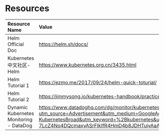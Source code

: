 # Resources

| Resource Name | Value |
| :--- | :--- |
| Helm Official Doc | https://helm.sh/docs/|
| Kubernetes中文社区-Helm | https://www.kubernetes.org.cn/3435.html |
| Helm Tutorial 1| https://ezmo.me/2017/09/24/helm-quick-toturial/ |
| Helm Tutorial 2| https://jimmysong.io/kubernetes-handbook/practice/helm.html |
| Dynamic Kubernetes Monitoring - DataDog| https://www.datadoghq.com/dg/monitor/kubernetes-monitoring-benefits/?utm_source=Advertisement&utm_medium=GoogleAds&utm_campaign=GoogleAds-KubernetesBroad&utm_keyword=%2Bkubernetes&utm_matchtype=b&gclid=Cj0KCQjwgezoBRDNARIsAGzEfe6EgvBP_1PNt7a-7LcZ4No4DQcmaxyASrFIkIfR4HmD4b8JDHTuiyAaAjKLEALw_wcB |